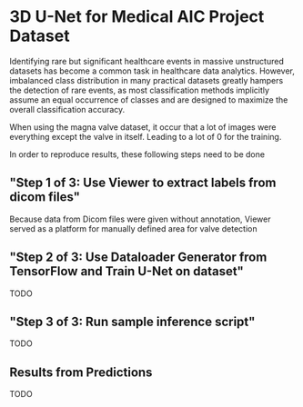 # 3D U-Net for Medical AIC Project Dataset

Identifying rare but significant healthcare events in massive unstructured datasets has become a common task in healthcare data analytics. However, imbalanced class distribution in many practical datasets greatly hampers the detection of rare events, as most classification methods implicitly assume an equal occurrence of classes and are designed to maximize the overall classification accuracy.

When using the magna valve dataset, it occur that a lot of images were everything except the valve in itself.
Leading to a lot of 0 for the training.


In order to reproduce results, these following steps need to be done
## "Step 1 of 3: Use Viewer to extract labels from dicom files"

Because data from Dicom files were given without annotation, Viewer served as a platform for manually defined area for valve detection
## "Step 2 of 3: Use Dataloader Generator from TensorFlow and Train U-Net on dataset"

TODO

## "Step 3 of 3: Run sample inference script"

TODO

## Results from Predictions

TODO
